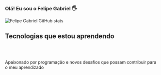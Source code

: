 
### Olá! Eu sou o Felipe Gabriel 🖐️

![Felipe Gabriel GitHub stats](https://github-readme-stats.vercel.app/api?username=LipeGabrieldev&show_icons=true&theme=radical)

## Tecnologias que estou aprendendo

<div  style="display: inline_block"> </br>
<img alt="" src="https://img.shields.io/badge/HTML5-E34F26?style=for-the-badge&logo=html5&logoColor=white"/>
  
<img alt="" src="https://img.shields.io/badge/CSS-239120?&style=for-the-badge&logo=css3&logoColor=white"/>

<img alt="" src="https://img.shields.io/badge/JavaScript-F7DF1E?style=for-the-badge&logo=javascript&logoColor=black"/>

<img alt="" src="https://img.shields.io/badge/Node.js-43853D?style=for-the-badge&logo=node.js&logoColor=white"/>
</div>

Apaixonado por programação e novos desafios que possam contribuir para o meu aprendizado
